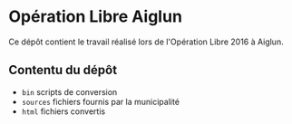 # Opération Libre Aiglun

Ce dépôt contient le travail réalisé lors de l'Opération Libre 2016 à Aiglun.

## Contentu du dépôt

* `bin` scripts de conversion
* `sources` fichiers fournis par la municipalité
* `html` fichiers convertis

